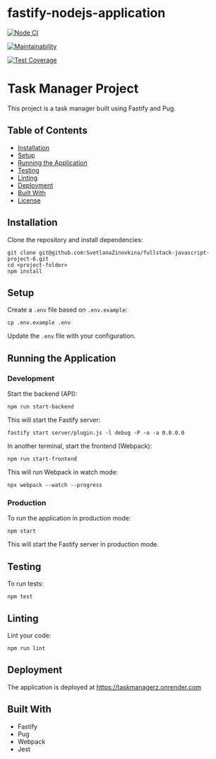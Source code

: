 # fastify-nodejs-application

[![Node CI](https://github.com/hexlet-boilerplates/fastify-nodejs-application/workflows/Node%20CI/badge.svg)](https://github.com/hexlet-boilerplates/fastify-nodejs-application/actions)

[![Maintainability](https://api.codeclimate.com/v1/badges/2b89897de437d3b8cb00/maintainability)](https://codeclimate.com/github/SvetlanaZinovkina/fullstack-javascript-project-6/maintainability)

[![Test Coverage](https://api.codeclimate.com/v1/badges/2b89897de437d3b8cb00/test_coverage)](https://codeclimate.com/github/SvetlanaZinovkina/fullstack-javascript-project-6/test_coverage)

# Task Manager Project

This project is a task manager built using Fastify and Pug.

## Table of Contents

- [Installation](#installation)
- [Setup](#setup)
- [Running the Application](#running-the-application)
- [Testing](#testing)
- [Linting](#linting)
- [Deployment](#deployment)
- [Built With](#built-with)
- [License](#license)

## Installation

Clone the repository and install dependencies:
```
git clone git@github.com:SvetlanaZinovkina/fullstack-javascript-project-6.git
cd <project-folder>
npm install
```
## Setup

Create a `.env` file based on `.env.example`:
```
cp .env.example .env
```
Update the `.env` file with your configuration.

## Running the Application

### Development

Start the backend (API):
```
npm run start-backend
```
This will start the Fastify server:
```
fastify start server/plugin.js -l debug -P -o -a 0.0.0.0
```
In another terminal, start the frontend (Webpack):
```
npm run start-frontend
```
This will run Webpack in watch mode:
```
npx webpack --watch --progress
```
### Production

To run the application in production mode:
```
npm start
```
This will start the Fastify server in production mode.

## Testing

To run tests:
```
npm test
```
## Linting

Lint your code:
```
npm run lint
```
## Deployment

The application is deployed at https://taskmanagerz.onrender.com

## Built With

- Fastify
- Pug
- Webpack
- Jest
